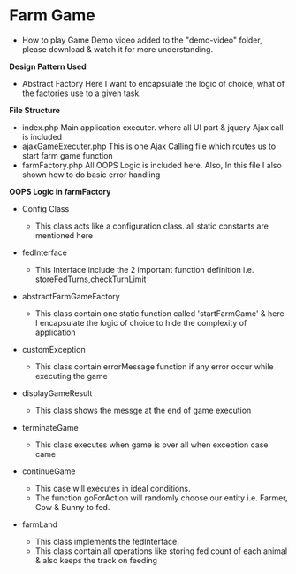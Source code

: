 # Farm Game

-  How to play Game
      Demo video added to the "demo-video" folder, please download & watch it for more understanding. 

**Design Pattern Used**

  -  Abstract Factory
      Here I  want to encapsulate the logic of choice, what of the factories use to a given task.

**File Structure**

  - index.php
 	Main application executer. where all UI part & jquery Ajax call is included
 - ajaxGameExecuter.php
    This is one Ajax Calling file which routes us to start farm game function
 - farmFactory.php
    All OOPS Logic is included here. Also, In this file I also shown how to do basic error handling


**OOPS Logic in farmFactory**

 - Config Class
      - This class acts like a configuration class. all static constants are mentioned here

 - fedInterface
      - This Interface include the 2 important function definition i.e. storeFedTurns,checkTurnLimit

 - abstractFarmGameFactory
      - This class contain one static function called 'startFarmGame' & here I encapsulate the logic of choice to hide the complexity of application

 - customException
      - This class contain errorMessage function if any error occur while executing the game

 - displayGameResult
      - This class shows the messge at the end of game execution

 - terminateGame
      - This class executes when game is over all when exception case came

 - continueGame
      - This case will executes in ideal conditions.
      - The function goForAction will randomly choose our entity i.e. Farmer, Cow & Bunny to fed.                    
	  
 - farmLand
     - This class implements the fedInterface.
     - This class contain all operations like storing fed count of each animal & also keeps the track on feeding
